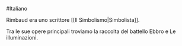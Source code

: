 #Italiano 

Rimbaud era uno scrittore [[Il Simbolismo|Simbolista]].

Tra le sue opere principali troviamo la raccolta del battello Ebbro e Le illuminazioni.